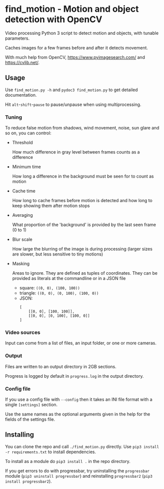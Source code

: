 # find_motion - Motion and object detection with OpenCV

Video processing Python 3 script to detect motion and objects, with tunable parameters.

Caches images for a few frames before and after it detects movement.

With much help from OpenCV, https://www.pyimagesearch.com/ and https://cvlib.net/.

## Usage

Use `find_motion.py -h` and `pydoc3 find_motion.py` to get detailed documentation.

Hit `alt`-`shift`-`pause` to pause/unpause when using multiprocessing.

### Tuning

To reduce false motion from shadows, wind movement, noise, sun glare and so on, you can control:
* Threshold

  How much difference in gray level between frames counts as a difference
* Minimum time

  How long a difference in the background must be seen for to count as motion
* Cache time

  How long to cache frames before motion is detected and how long to keep showing them after motion stops
* Averaging

  What proportion of the 'background' is provided by the last seen frame (0 to 1)
* Blur scale

  How large the blurring of the image is during processing (larger sizes are slower, but less sensitive to tiny motions)
* Masking

  Areas to ignore. They are defined as tuples of coordinates. They can be provided as literals at the commandline or in a JSON file
  * square: `((0, 0), (100, 100))`
  * triangle: `((0, 0), (0, 100), (100, 0))`
  * JSON:
    ```
    [
        [[0, 0], [100, 100]],
        [[0, 0], [0, 100], [100, 0]]
    ]
    ```

### Video sources

Input can come from a list of files, an input folder, or one or more cameras.

### Output

Files are written to an output directory in 2GB sections.

Progress is logged by default in `progress.log` in the output directory.

### Config file

If you use a config file with `--config` then it takes an INI file format with a single `[settings]` section.

Use the same names as the optional arguments given in the help for the fields of the settings file.

## Installing

You can clone the repo and call `./find_motion.py` directly. Use `pip3 install -r requirements.txt` to install dependencies.

To install as a module do `pip3 install .` in the repo directory.

If you get errors to do with progressbar, try uninstalling the `progressbar` module (`pip3 uninstall progressbar`) and reinstalling `progressbar2` (`pip3 install progressbar2`).
